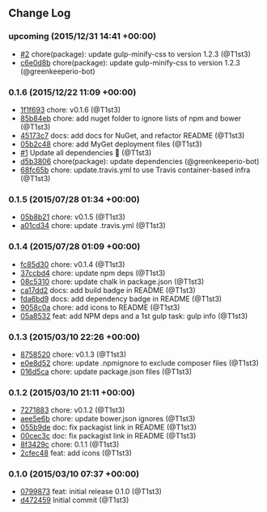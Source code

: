 ## Change Log

### upcoming (2015/12/31 14:41 +00:00)
- [#2](https://github.com/t1st3/open-share-icon/pull/2) chore(package): update gulp-minify-css to version 1.2.3 (@T1st3)
- [c6e0d8b](https://github.com/T1st3/open-share-icon/commit/c6e0d8b82d93e95e3c59d8e767c29fcaa2c11dc8) chore(package): update gulp-minify-css to version 1.2.3 (@greenkeeperio-bot)

### 0.1.6 (2015/12/22 11:09 +00:00)
- [1f1f693](https://github.com/T1st3/open-share-icon/commit/1f1f6938dee8adaa05038320dc0dc32a15ded6e6) chore: v0.1.6 (@T1st3)
- [85b84eb](https://github.com/T1st3/open-share-icon/commit/85b84eb1f96fd5c232c52f992918c2987ffd5f97) chore: add nuget folder to ignore lists of npm and bower (@T1st3)
- [45173c7](https://github.com/T1st3/open-share-icon/commit/45173c76e612edd951ccb005c24379d6cde10c33) docs: add docs for NuGet, and refactor README (@T1st3)
- [05b2c48](https://github.com/T1st3/open-share-icon/commit/05b2c483016d7efca1c66a029d0ee2738d56eeab) chore: add MyGet deployment files (@T1st3)
- [#1](https://github.com/t1st3/open-share-icon/pull/1) Update all dependencies 🌴 (@T1st3)
- [d5b3806](https://github.com/T1st3/open-share-icon/commit/d5b3806562928fdf37971156e7331b6333dcb231) chore(package): update dependencies (@greenkeeperio-bot)
- [68fc65b](https://github.com/T1st3/open-share-icon/commit/68fc65b8f1bd971eefb871d4cba3007d65675355) chore: update.travis.yml to use Travis container-based infra (@T1st3)

### 0.1.5 (2015/07/28 01:34 +00:00)
- [05b8b21](https://github.com/T1st3/open-share-icon/commit/05b8b2197a78c58ac972b4302f878ac9fa642ca0) chore: v0.1.5 (@T1st3)
- [a01cd34](https://github.com/T1st3/open-share-icon/commit/a01cd34e330795561d8d89cdad418b42cbb8d940) chore: update .travis.yml (@T1st3)

### 0.1.4 (2015/07/28 01:09 +00:00)
- [fc85d30](https://github.com/T1st3/open-share-icon/commit/fc85d30585799b27b24304d9ef16524e67208825) chore: v0.1.4 (@T1st3)
- [37ccbd4](https://github.com/T1st3/open-share-icon/commit/37ccbd44630bd74f3790e9e411fc0eb13084b6f8) chore: update npm deps (@T1st3)
- [08c5310](https://github.com/T1st3/open-share-icon/commit/08c53102eefbe9ae46f22c37e4bdb75294fb38df) chore: update chalk in package.json (@T1st3)
- [ca17dd2](https://github.com/T1st3/open-share-icon/commit/ca17dd2542afad8f1b25dc8cf16629d690ed1695) docs: add build badge in README (@T1st3)
- [fda6bd9](https://github.com/T1st3/open-share-icon/commit/fda6bd9ba4aeeb570d25efde444b90e3f55ed9bf) docs: add dependency badge in README (@T1st3)
- [9058c0a](https://github.com/T1st3/open-share-icon/commit/9058c0abc63fa7da8273b5e37e750f73088aea7a) chore: add icons to README (@T1st3)
- [05a8532](https://github.com/T1st3/open-share-icon/commit/05a8532f3d4d044b3f9656ef022e3ef65ff6b447) feat: add NPM deps and a 1st gulp task: gulp info (@T1st3)

### 0.1.3 (2015/03/10 22:26 +00:00)
- [8758520](https://github.com/T1st3/open-share-icon/commit/875852059b565ecd1eb48b9de5f227c4cda3def5) chore: v0.1.3 (@T1st3)
- [e0e8d52](https://github.com/T1st3/open-share-icon/commit/e0e8d522b667ccc8293cda5576bdb089f257c920) chore: update .npmignore to exclude composer files (@T1st3)
- [016d5ca](https://github.com/T1st3/open-share-icon/commit/016d5ca2a634cb14f84c771315cb5f824ee6e66b) chore: update package.json files (@T1st3)

### 0.1.2 (2015/03/10 21:11 +00:00)
- [7271883](https://github.com/T1st3/open-share-icon/commit/72718837c98d94904fdad9d5b9263b65079bd43e) chore: v0.1.2 (@T1st3)
- [aee5e6b](https://github.com/T1st3/open-share-icon/commit/aee5e6b18904e5082c8b670ba1b4446f9ac5610c) chore: update bower.json ignores (@T1st3)
- [055b9de](https://github.com/T1st3/open-share-icon/commit/055b9de0ae62bfd34e5179735c279235d2168398) doc: fix packagist link in README (@T1st3)
- [00cec3c](https://github.com/T1st3/open-share-icon/commit/00cec3cf622b9f607a4e94c7b0ef7394652d1209) doc: fix packagist link in README (@T1st3)
- [8f3429c](https://github.com/T1st3/open-share-icon/commit/8f3429c430bf954eedae400518522658461ea5eb) chore: 0.1.1 (@T1st3)
- [2cfec48](https://github.com/T1st3/open-share-icon/commit/2cfec48d5c857ee89b10d083525d26bba6100546) feat: add icons (@T1st3)

### 0.1.0 (2015/03/10 07:37 +00:00)
- [0799873](https://github.com/T1st3/open-share-icon/commit/07998736376af1a532a31c2776aa90d55c2bb0ac) feat: initial release 0.1.0 (@T1st3)
- [d472459](https://github.com/T1st3/open-share-icon/commit/d472459153b80919c774a39ae15db0bacf6e08ea) Initial commit (@T1st3)